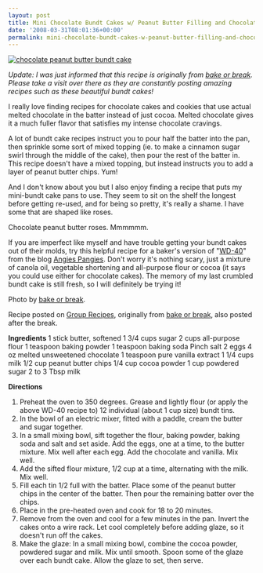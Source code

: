 ```yaml
---
layout: post
title: Mini Chocolate Bundt Cakes w/ Peanut Butter Filling and Chocolate Glaze
date: '2008-03-31T08:01:36+00:00'
permalink: mini-chocolate-bundt-cakes-w-peanut-butter-filling-and-chocolate-glaze
---
```

<a href="http://www.bakeorbreak.com/2007/06/24/mini-chocolate-bundt-cakes-with-peanut-butter-filling/"><img src="http://www.grouprecipes.com/images/recipes/big/2124550146.jpg" alt="chocolate peanut butter bundt cake" /></a>

*Update: I was just informed that this recipe is originally from <a href="http://www.bakeorbreak.com/">bake or break</a>. Please take a visit over there as they are constantly posting amazing recipes such as these beautiful bundt cakes!*

I really love finding recipes for chocolate cakes and cookies that use actual melted chocolate in the batter instead of just cocoa. Melted chocolate gives it a much fuller flavor that satisfies my intense chocolate cravings. 

A lot of bundt cake recipes instruct you to pour half the batter into the pan, then sprinkle some sort of mixed topping (ie. to make a cinnamon sugar swirl through the middle of the cake), then pour the rest of the batter in. This recipe doesn't have a mixed topping, but instead instructs you to add a layer of peanut butter chips. Yum!

And I don't know about you but I also enjoy finding a recipe that puts my mini-bundt cake pans to use. They seem to sit on the shelf the longest before getting re-used, and for being so pretty, it's really a shame. I have some that are shaped like roses. 

Chocolate peanut butter roses. Mmmmmm.

If you are imperfect like myself and have trouble getting your bundt cakes out of their molds, try this helpful recipe for a baker's version of "<a href="http://angiespangies.com/2008/02/10/55/">WD-40</a>" from the blog <a href="http://angiespangies.com/">Angies Pangies</a>. Don't worry it's nothing scary, just a mixture of canola oil, vegetable shortening and all-purpose flour or cocoa (it says you could use either for chocolate cakes). The memory of my last crumbled bundt cake is still fresh, so I will definitely be trying it!

Photo by <a href="http://www.bakeorbreak.com/2007/06/24/mini-chocolate-bundt-cakes-with-peanut-butter-filling/">bake or break</a>.

Recipe posted on <a href="http://www.grouprecipes.com/27467/mini-chocolate-bundt-cakes-with-peanut-butter-filling-and-chocolate-glaze.html">Group Recipes</a>, originally from <a href="http://www.bakeorbreak.com/2007/06/24/mini-chocolate-bundt-cakes-with-peanut-butter-filling/">bake or break</a>, also posted after the break.

<!--more-->

<strong>Ingredients</strong>
1 stick butter, softened
1 3/4 cups sugar
2 cups all-purpose flour
1 teaspoon baking powder
1 teaspoon baking soda
Pinch salt
2 eggs
4 oz melted unsweetened chocolate
1 teaspoon pure vanilla extract
1 1/4 cups milk
1/2 cup peanut butter chips
1/4 cup cocoa powder
1 cup powdered sugar
2 to 3 Tbsp milk

<strong>Directions</strong>
1. Preheat the oven to 350 degrees. Grease and lightly flour (or apply the above WD-40 recipe to) 12 individual (about 1 cup size) bundt tins.
2. In the bowl of an electric mixer, fitted with a paddle, cream the butter and sugar together.
3. In a small mixing bowl, sift together the flour, baking powder, baking soda and salt and set aside. Add the eggs, one at a time, to the butter mixture. Mix well after each egg. Add the chocolate and vanilla. Mix well.
4. Add the sifted flour mixture, 1/2 cup at a time, alternating with the milk. Mix well.
5. Fill each tin 1/2 full with the batter. Place some of the peanut butter chips in the center of the batter. Then pour the remaining batter over the chips.
6. Place in the pre-heated oven and cook for 18 to 20 minutes.
7. Remove from the oven and cool for a few minutes in the pan. Invert the cakes onto a wire rack. Let cool completely before adding glaze, so it doesn't run off the cakes.
8. Make the glaze: In a small mixing bowl, combine the cocoa powder, powdered sugar and milk. Mix until smooth. Spoon some of the glaze over each bundt cake. Allow the glaze to set, then serve.
